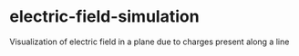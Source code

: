 # electric-field-simulation
Visualization of electric field in a plane due to charges present along a line